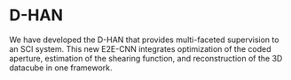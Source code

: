 # D-HAN
We have developed the D-HAN that provides multi-faceted supervision to an SCI system. This new E2E-CNN integrates optimization of the coded aperture, estimation of the shearing function, and reconstruction of the 3D datacube in one framework.
